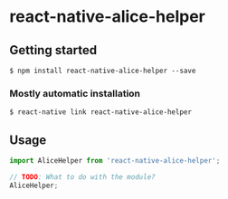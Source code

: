 # react-native-alice-helper

## Getting started

`$ npm install react-native-alice-helper --save`

### Mostly automatic installation

`$ react-native link react-native-alice-helper`

## Usage
```javascript
import AliceHelper from 'react-native-alice-helper';

// TODO: What to do with the module?
AliceHelper;
```
